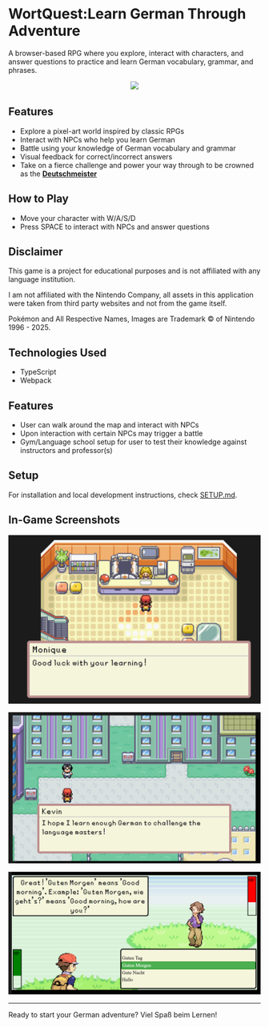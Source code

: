# WortQuest:Learn German Through Adventure

A browser-based RPG where you explore, interact with characters, and answer questions to practice and learn German vocabulary, grammar, and phrases.

<p align="center">
  <img src="./dist/assets/images/teaser.gif" width="800"/>
</p>

## Features

- Explore a pixel-art world inspired by classic RPGs
- Interact with NPCs who help you learn German
- Battle using your knowledge of German vocabulary and grammar
- Visual feedback for correct/incorrect answers
- Take on a fierce challenge and power your way through to be crowned as the **<u>Deutschmeister</u>**

## How to Play

- Move your character with W/A/S/D
- Press SPACE to interact with NPCs and answer questions

## Disclaimer

<p>
This game is a project for educational purposes and is not affiliated with any language institution.
</p>
<p>
I am not affiliated with the Nintendo Company, all assets in this application were taken from third party websites and not from the game itself.
</p>
<p>
Pokémon and All Respective Names, Images are Trademark &copy; of Nintendo 1996 - 2025.
</p>

## Technologies Used

- TypeScript
- Webpack

## Features

- User can walk around the map and interact with NPCs
- Upon interaction with certain NPCs may trigger a battle
- Gym/Language school setup for user to test their knowledge against instructors and professor(s)

## Setup

For installation and local development instructions, check [SETUP.md](./SETUP.md).

## In-Game Screenshots

<p align="center">
  <img src="./dist/assets/images/npc-chat.png">
</p>

<p align="center">
  <img src="./dist/assets/images/npc-chat-1.png">
</p>

<p align="center">
  <img src="./dist/assets/images/battle-1.png">
</p>

---

Ready to start your German adventure? Viel Spaß beim Lernen!
